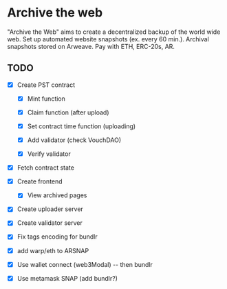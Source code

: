 # Archive the web

"Archive the Web" aims to create a decentralized backup of the world wide web. Set up automated website snapshots (ex. every 60 min.). Archival snapshots stored on Arweave. Pay with ETH, ERC-20s, AR.

## TODO

- [x] Create PST contract

  - [x] Mint function
  - [x] Claim function (after upload)

  - [x] Set contract time function (uploading)
  - [x] Add validator (check VouchDAO)
  - [x] Verify validator

- [x] Fetch contract state

- [x] Create frontend

  - [x] View archived pages

- [x] Create uploader server
- [x] Create validator server

- [x] Fix tags encoding for bundlr
- [x] add warp/eth to ARSNAP
- [x] Use wallet connect (web3Modal) -- then bundlr
- [x] Use metamask SNAP (add bundlr?)
